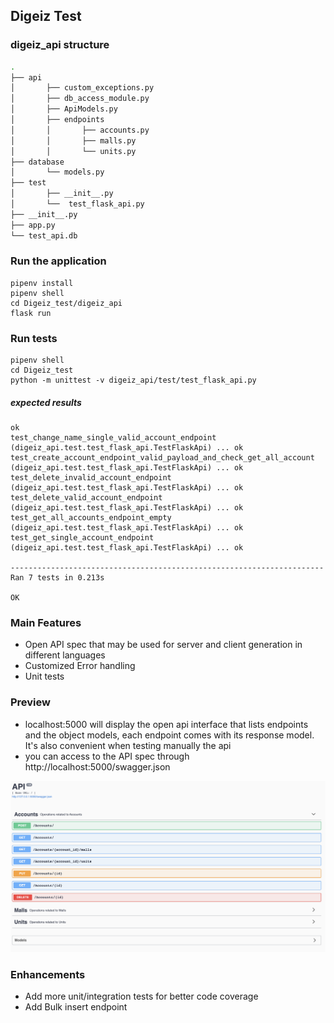 ## Digeiz Test
###  digeiz_api structure

```bash
.
├── api
│       ├── custom_exceptions.py
│       ├── db_access_module.py
│       ├── ApiModels.py
│       ├── endpoints
│       │       ├── accounts.py
│       │       ├── malls.py
│       │       └── units.py
├── database
│       └── models.py
├── test
│       ├── __init__.py
│       └──  test_flask_api.py
├── __init__.py
├── app.py
└── test_api.db
```
### Run the application

```shell
pipenv install
pipenv shell
cd Digeiz_test/digeiz_api
flask run
```

### Run tests

```shell
pipenv shell
cd Digeiz_test
python -m unittest -v digeiz_api/test/test_flask_api.py
```
##### expected results
```
ok
test_change_name_single_valid_account_endpoint (digeiz_api.test.test_flask_api.TestFlaskApi) ... ok
test_create_account_endpoint_valid_payload_and_check_get_all_account (digeiz_api.test.test_flask_api.TestFlaskApi) ... ok
test_delete_invalid_account_endpoint (digeiz_api.test.test_flask_api.TestFlaskApi) ... ok
test_delete_valid_account_endpoint (digeiz_api.test.test_flask_api.TestFlaskApi) ... ok
test_get_all_accounts_endpoint_empty (digeiz_api.test.test_flask_api.TestFlaskApi) ... ok
test_get_single_account_endpoint (digeiz_api.test.test_flask_api.TestFlaskApi) ... ok

----------------------------------------------------------------------
Ran 7 tests in 0.213s

OK
```

### Main Features
- Open API spec that may be used for server and client generation in different languages
- Customized Error handling
- Unit tests

### Preview
- localhost:5000 will display the open api interface that lists endpoints and the object models, each endpoint comes with its response model. It's also convenient when testing manually the api
- you can access to the API spec through http://localhost:5000/swagger.json

![](readme_images/Swagger_preview.png)

### Enhancements
- Add more unit/integration tests for better code coverage
- Add Bulk insert endpoint
